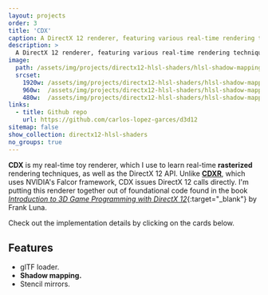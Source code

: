 ```yaml
---
layout: projects
order: 3
title: 'CDX'
caption: A DirectX 12 renderer, featuring various real-time rendering techniques.
description: >
  A DirectX 12 renderer, featuring various real-time rendering techniques.
image: 
  path: /assets/img/projects/directx12-hlsl-shaders/hlsl-shadow-mapping.png
  srcset: 
    1920w: /assets/img/projects/directx12-hlsl-shaders/hlsl-shadow-mapping.png
    960w:  /assets/img/projects/directx12-hlsl-shaders/hlsl-shadow-mapping.png
    480w:  /assets/img/projects/directx12-hlsl-shaders/hlsl-shadow-mapping.png
links:
  - title: Github repo
    url: https://github.com/carlos-lopez-garces/d3d12
sitemap: false
show_collection: directx12-hlsl-shaders
no_groups: true
---
```


**CDX** is my real-time toy renderer, which I use to learn real-time **rasterized** rendering techniques, as well as the DirectX 12 API. Unlike [**CDXR**](/_projects/cdxr), which uses NVIDIA's Falcor framework, CDX issues DirectX 12 calls directly. I'm putting this renderer together out of foundational code found in the book [*Introduction to 3D Game Programming with DirectX 12*](https://www.d3dcoder.net/d3d12.htm){:target="_blank"} by Frank Luna.

Check out the implementation details by clicking on the cards below.

## Features

- glTF loader.
- **Shadow mapping.** 
- Stencil mirrors.